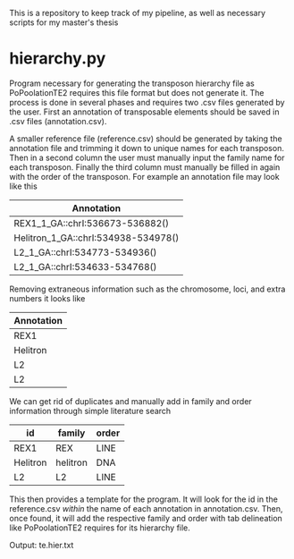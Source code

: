 This is a repository to keep track of my pipeline, as well as necessary scripts for my master's thesis

# hierarchy.py
Program necessary for generating the transposon hierarchy file as PoPoolationTE2 requires this file format but does not generate it. The process is done in several phases and requires two .csv files generated by the user. First an annotation of transposable elements should be saved in .csv files (annotation.csv). 

A smaller reference file (reference.csv) should be generated by taking the annotation file and trimming it down to unique names for each transposon. Then in a second column the user must manually input the family name for each transposon. Finally the third column must manually be filled in again with the order of the transposon. 
For example an annotation file may look like this

|Annotation|
|------------------------|
|REX1_1_GA::chrI:536673-536882()|
|Helitron_1_GA::chrI:534938-534978()|
|L2_1_GA::chrI:534773-534936()|
|L2_1_GA::chrI:534633-534768()|

Removing extraneous information such as the chromosome, loci, and extra numbers it looks like 

|Annotation|
|------------------------|
|REX1|
|Helitron|
|L2|
|L2|

We can get rid of duplicates and manually add in family and order information through simple literature search

|id|family|order|
|------|----------|--------|
|REX1|REX|LINE|
|Helitron|helitron|DNA|
|L2|L2|LINE|

This then provides a template for the program. It will look for the id in the reference.csv *within* the name of each annotation in annotation.csv. Then, once found, it will add the respective family and order with tab delineation like PoPoolationTE2 requires for its hierarchy file.

Output: te.hier.txt
